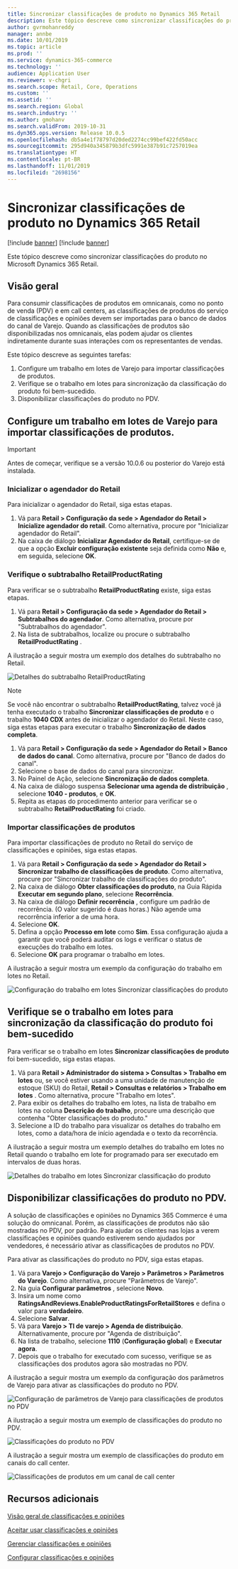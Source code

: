 ```yaml
---
title: Sincronizar classificações de produto no Dynamics 365 Retail
description: Este tópico descreve como sincronizar classificações do produto no Microsoft Dynamics 365 Retail.
author: gvrmohanreddy
manager: annbe
ms.date: 10/01/2019
ms.topic: article
ms.prod: ''
ms.service: dynamics-365-commerce
ms.technology: ''
audience: Application User
ms.reviewer: v-chgri
ms.search.scope: Retail, Core, Operations
ms.custom: ''
ms.assetid: ''
ms.search.region: Global
ms.search.industry: ''
ms.author: gmohanv
ms.search.validFrom: 2019-10-31
ms.dyn365.ops.version: Release 10.0.5
ms.openlocfilehash: db5a4e1f78797d20ded2274cc99bef422fd50acc
ms.sourcegitcommit: 295d940a345879b3dfc5991e387b91c7257019ea
ms.translationtype: HT
ms.contentlocale: pt-BR
ms.lasthandoff: 11/01/2019
ms.locfileid: "2698156"
---
```

# <a name="sync-product-ratings-in-dynamics-365-retail"></a>Sincronizar classificações de produto no Dynamics 365 Retail

[!include [banner](includes/preview-banner.md)]
[!include [banner](includes/banner.md)]

Este tópico descreve como sincronizar classificações do produto no Microsoft Dynamics 365 Retail.

## <a name="overview"></a>Visão geral

Para consumir classificações de produtos em omnicanais, como no ponto de venda (PDV) e em call centers, as classificações de produtos do serviço de classificações e opiniões devem ser importadas para o banco de dados do canal de Varejo. Quando as classificações de produtos são disponibilizadas nos omnicanais, elas podem ajudar os clientes indiretamente durante suas interações com os representantes de vendas.

Este tópico descreve as seguintes tarefas:

1. Configure um trabalho em lotes de Varejo para importar classificações de produtos.
1. Verifique se o trabalho em lotes para sincronização da classificação do produto foi bem-sucedido.
1. Disponibilizar classificações do produto no PDV.

## <a name="configure-a-retail-batch-job-to-import-product-ratings"></a>Configure um trabalho em lotes de Varejo para importar classificações de produtos.

> [!IMPORTANT]
> Antes de começar, verifique se a versão 10.0.6 ou posterior do Varejo está instalada.

### <a name="initialize-the-retail-scheduler"></a>Inicializar o agendador do Retail

Para inicializar o agendador do Retail, siga estas etapas.

1. Vá para **Retail \> Configuração da sede \> Agendador do Retail \> Inicialize agendador do retail**. Como alternativa, procure por "Inicializar agendador do Retail".
1. Na caixa de diálogo **Inicializar Agendador do Retail**, certifique-se de que a opção **Excluir configuração existente** seja definida como **Não** e, em seguida, selecione **OK**.

### <a name="verify-the-retailproductrating-subjob"></a>Verifique o subtrabalho RetailProductRating

Para verificar se o subtrabalho **RetailProductRating** existe, siga estas etapas.

1. Vá para **Retail \> Configuração da sede \> Agendador do Retail \> Subtrabalhos do agendador**. Como alternativa, procure por "Subtrabalhos do agendador".
1. Na lista de subtrabalhos, localize ou procure o subtrabalho **RetailProductRating** .

A ilustração a seguir mostra um exemplo dos detalhes do subtrabalho no Retail.

![Detalhes do subtrabalho RetailProductRating](media/rnr-hq-ratings-sub-job.png)

> [!NOTE]
> Se você não encontrar o subtrabalho **RetailProductRating**, talvez você já tenha executado o trabalho **Sincronizar classificações de produto** e o trabalho **1040 CDX** antes de inicializar o agendador do Retail. Neste caso, siga estas etapas para executar o trabalho **Sincronização de dados completa**.
>
> 1. Vá para **Retail \> Configuração da sede \> Agendador do Retail \> Banco de dados do canal**. Como alternativa, procure por "Banco de dados do canal".
> 1. Selecione o base de dados do canal para sincronizar.
> 1. No Painel de Ação, selecione **Sincronização de dados completa**.
> 1. Na caixa de diálogo suspensa **Selecionar uma agenda de distribuição** , selecione **1040 - produtos**, e **OK**.
> 1. Repita as etapas do procedimento anterior para verificar se o subtrabalho **RetailProductRating** foi criado.

### <a name="import-product-ratings"></a>Importar classificações de produtos

Para importar classificações de produto no Retail do serviço de classificações e opiniões, siga estas etapas.

1. Vá para **Retail \> Configuração da sede \> Agendador do Retail \> Sincronizar trabalho de classificações de produto**. Como alternativa, procure por "Sincronizar trabalho de classificações do produto".
1. Na caixa de diálogo **Obter classificações do produto**, na Guia Rápida **Executar em segundo plano**, selecione **Recorrência**.
1. Na caixa de diálogo **Definir recorrência** , configure um padrão de recorrência. (O valor sugerido é duas horas.) Não agende uma recorrência inferior a de uma hora.
1. Selecione **OK**.
1. Defina a opção **Processo em lote** como **Sim**. Essa configuração ajuda a garantir que você poderá auditar os logs e verificar o status de execuções do trabalho em lotes.
1. Selecione **OK** para programar o trabalho em lotes.

A ilustração a seguir mostra um exemplo da configuração do trabalho em lotes no Retail.

![Configuração do trabalho em lotes Sincronizar classificações do produto](media/rnr-hq-batchjob-recurrence.png)

## <a name="verify-that-the-batch-job-for-product-rating-synchronization-was-successful"></a>Verifique se o trabalho em lotes para sincronização da classificação do produto foi bem-sucedido

Para verificar se o trabalho em lotes **Sincronizar classificações de produto** foi bem-sucedido, siga estas etapas.

1. Vá para **Retail \> Administrador do sistema \> Consultas \> Trabalho em lotes** ou, se você estiver usando a uma unidade de manutenção de estoque (SKU) do Retail, **Retail \> Consultas e relatórios \> Trabalho em lotes** . Como alternativa, procure "Trabalho em lotes".
1. Para exibir os detalhes do trabalho em lotes, na lista de trabalho em lotes na coluna **Descrição do trabalho**, procure uma descrição que contenha "Obter classificações do produto."
1. Selecione a ID do trabalho para visualizar os detalhes do trabalho em lotes, como a data/hora de início agendada e o texto da recorrência.

A ilustração a seguir mostra um exemplo detalhes do trabalho em lotes no Retail quando o trabalho em lote for programado para ser executado em intervalos de duas horas.

![Detalhes do trabalho em lotes Sincronizar classificação do produto](media/rnr-hq-batchjob-status-checking.png)

## <a name="make-product-ratings-available-at-the-pos"></a>Disponibilizar classificações do produto no PDV.

A solução de classificações e opiniões no Dynamics 365 Commerce é uma solução do omnicanal. Porém, as classificações de produtos não são mostradas no PDV, por padrão. Para ajudar os clientes nas lojas a verem classificações e opiniões quando estiverem sendo ajudados por vendedores, é necessário ativar as classificações de produtos no PDV.

Para ativar as classificações do produto no PDV, siga estas etapas.

1. Vá para **Varejo \> Configuração do Varejo \> Parâmetros \> Parâmetros do Varejo**. Como alternativa, procure "Parâmetros de Varejo".
1. Na guia **Configurar parâmetros** , selecione **Novo**.
1. Insira um nome como **RatingsAndReviews.EnableProductRatingsForRetailStores** e defina o valor para **verdadeiro**.
1. Selecione **Salvar**.
1. Vá para **Varejo \> TI de varejo \> Agenda de distribuição**. Alternativamente, procure por "Agenda de distribuição".
1. Na lista de trabalho, selecione **1110** (**Configuração global**) e **Executar agora**.
1. Depois que o trabalho for executado com sucesso, verifique se as classificações dos produtos agora são mostradas no PDV.

A ilustração a seguir mostra um exemplo da configuração dos parâmetros de Varejo para ativar as classificações do produto no PDV.

![Configuração de parâmetros de Varejo para classificações de produtos no PDV](media/rnr-hq-enable-ratings-in-pos.png)

A ilustração a seguir mostra um exemplo de classificações do produto no PDV.

![Classificações do produto no PDV](media/rnr-pos-catalog-ratings.png)

A ilustração a seguir mostra um exemplo de classificações do produto em canais do call center.

![Classificações de produtos em um canal de call center](media/rnr-call-center-ratings.png)

## <a name="additional-resources"></a>Recursos adicionais

[Visão geral de classificações e opiniões](ratings-reviews-overview.md)

[Aceitar usar classificações e opiniões](opt-in-ratings-reviews.md)

[Gerenciar classificações e opiniões](manage-reviews.md)

[Configurar classificações e opiniões](configure-ratings-reviews.md)
